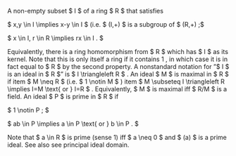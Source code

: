 A non-empty subset $ I $ of a ring $ R $ that satisfies

$ x,y \in I \implies x-y \in I $ (i.e. $ (I,+) $ is a subgroup of
$ (R,+)  ;$

$ x \in I, r \in R \implies rx \in I  . $

Equivalently, there is a ring homomorphism from $ R $ which has $ I $ as
its kernel. Note that this is only itself a ring if it contains $1$ , in
which case it is in fact equal to $ R $ by the second property. A
nonstandard notation for ”$ I $ is an ideal in $ R $” is
$ I \triangleleft R $ . An ideal $ M $ is maximal in $ R $ if item
$ M \neq R $ (i.e. $ 1 \notin M $ ) item
$ M \subseteq I \triangleleft R  \implies I=M  \text{ or } I=R $ .
Equivalently, $ M $ is maximal iff $ R/M $ is a field. An ideal $ P $ is
prime in $ R $ if

$ 1 \notin P  ; $

$ ab \in P \implies a \in P  \text{ or } b \in P . $

Note that $ a \in R $ is prime (sense 1) iff $ a \neq 0 $ and $ (a) $ is
a prime ideal. See also see principal ideal domain.
